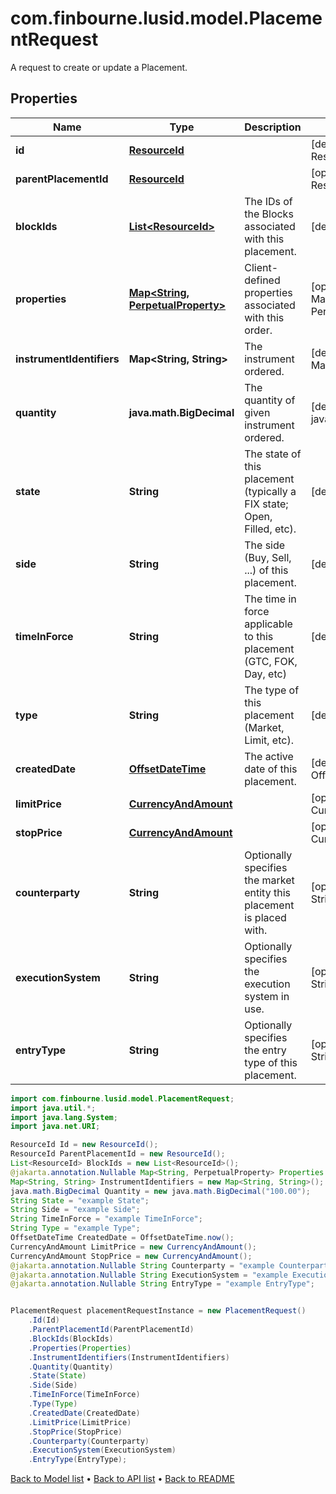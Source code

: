 # com.finbourne.lusid.model.PlacementRequest
A request to create or update a Placement.

## Properties

Name | Type | Description | Notes
------------ | ------------- | ------------- | -------------
**id** | [**ResourceId**](ResourceId.md) |  | [default to ResourceId]
**parentPlacementId** | [**ResourceId**](ResourceId.md) |  | [optional] [default to ResourceId]
**blockIds** | [**List&lt;ResourceId&gt;**](ResourceId.md) | The IDs of the Blocks associated with this placement. | [default to List<ResourceId>]
**properties** | [**Map&lt;String, PerpetualProperty&gt;**](PerpetualProperty.md) | Client-defined properties associated with this order. | [optional] [default to Map<String, PerpetualProperty>]
**instrumentIdentifiers** | **Map&lt;String, String&gt;** | The instrument ordered. | [default to Map<String, String>]
**quantity** | **java.math.BigDecimal** | The quantity of given instrument ordered. | [default to java.math.BigDecimal]
**state** | **String** | The state of this placement (typically a FIX state; Open, Filled, etc). | [default to String]
**side** | **String** | The side (Buy, Sell, ...) of this placement. | [default to String]
**timeInForce** | **String** | The time in force applicable to this placement (GTC, FOK, Day, etc) | [default to String]
**type** | **String** | The type of this placement (Market, Limit, etc). | [default to String]
**createdDate** | [**OffsetDateTime**](OffsetDateTime.md) | The active date of this placement. | [default to OffsetDateTime]
**limitPrice** | [**CurrencyAndAmount**](CurrencyAndAmount.md) |  | [optional] [default to CurrencyAndAmount]
**stopPrice** | [**CurrencyAndAmount**](CurrencyAndAmount.md) |  | [optional] [default to CurrencyAndAmount]
**counterparty** | **String** | Optionally specifies the market entity this placement is placed with. | [optional] [default to String]
**executionSystem** | **String** | Optionally specifies the execution system in use. | [optional] [default to String]
**entryType** | **String** | Optionally specifies the entry type of this placement. | [optional] [default to String]

```java
import com.finbourne.lusid.model.PlacementRequest;
import java.util.*;
import java.lang.System;
import java.net.URI;

ResourceId Id = new ResourceId();
ResourceId ParentPlacementId = new ResourceId();
List<ResourceId> BlockIds = new List<ResourceId>();
@jakarta.annotation.Nullable Map<String, PerpetualProperty> Properties = new Map<String, PerpetualProperty>();
Map<String, String> InstrumentIdentifiers = new Map<String, String>();
java.math.BigDecimal Quantity = new java.math.BigDecimal("100.00");
String State = "example State";
String Side = "example Side";
String TimeInForce = "example TimeInForce";
String Type = "example Type";
OffsetDateTime CreatedDate = OffsetDateTime.now();
CurrencyAndAmount LimitPrice = new CurrencyAndAmount();
CurrencyAndAmount StopPrice = new CurrencyAndAmount();
@jakarta.annotation.Nullable String Counterparty = "example Counterparty";
@jakarta.annotation.Nullable String ExecutionSystem = "example ExecutionSystem";
@jakarta.annotation.Nullable String EntryType = "example EntryType";


PlacementRequest placementRequestInstance = new PlacementRequest()
    .Id(Id)
    .ParentPlacementId(ParentPlacementId)
    .BlockIds(BlockIds)
    .Properties(Properties)
    .InstrumentIdentifiers(InstrumentIdentifiers)
    .Quantity(Quantity)
    .State(State)
    .Side(Side)
    .TimeInForce(TimeInForce)
    .Type(Type)
    .CreatedDate(CreatedDate)
    .LimitPrice(LimitPrice)
    .StopPrice(StopPrice)
    .Counterparty(Counterparty)
    .ExecutionSystem(ExecutionSystem)
    .EntryType(EntryType);
```


[Back to Model list](../README.md#documentation-for-models) &#8226; [Back to API list](../README.md#documentation-for-api-endpoints) &#8226; [Back to README](../README.md)
